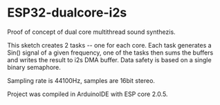 # ESP32-dualcore-i2s
Proof of concept of dual core multithread sound synthezis.

This sketch creates 2 tasks -- one for each core. Each task generates a Sin() signal of a given frequency, one of the tasks then sums the buffers and writes the result to i2s DMA buffer. Data safety is based on a single binary semaphore.

Sampling rate is 44100Hz, samples are 16bit stereo.

Project was compiled in ArduinoIDE with ESP core 2.0.5.
